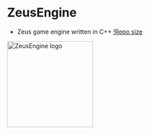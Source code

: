 # ZeusEngine
- Zeus game engine written in C++
[!Repo size](https://img.shields.io/github/repo-size/PR3C14D0/ZeusEngine?style=for-the-badge)

<img src="https://i.imgur.com/7UqRByR_d.webp?maxwidth=760&fidelity=grand" alt="ZeusEngine logo" width="200px" height="200px" />
